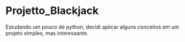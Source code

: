 # Projetto_Blackjack
Estudando um pouco de python, decidi aplicar alguns conceitos em um projeto simples, mas interessante. 
